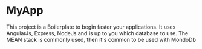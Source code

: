 # MyApp #
This project is a Boilerplate to begin faster your applications. 
It uses AngularJs, Express, NodeJs and is up to you which database to use. 
The MEAN stack is commonly used, then it's common to be used with MondoDb

